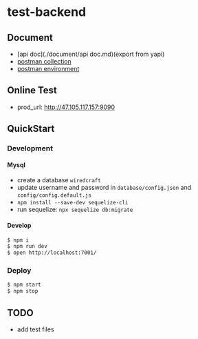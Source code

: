 # test-backend

## Document

- [api doc](./document/api doc.md)(export from yapi)
- [postman collection](./document/test_backend.postman_collection.json)
- [postman environment](./document/test_backend.postman_environment.json)

## Online Test

- prod_url: http://47.105.117.157:9090

## QuickStart

### Development

#### Mysql

- create a database `wiredcraft`
- update username and password in `database/config.json` and `config/config.default.js`
- `npm install --save-dev sequelize-cli`
- run sequelize: `npx sequelize db:migrate`

#### Develop

```bash
$ npm i
$ npm run dev
$ open http://localhost:7001/
```

### Deploy

```bash
$ npm start
$ npm stop
```

## TODO

- add test files
